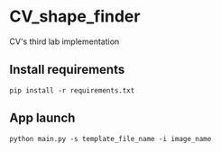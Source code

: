 # CV_shape_finder
CV's third lab implementation

## Install requirements
```
pip install -r requirements.txt
```

## App launch
```
python main.py -s template_file_name -i image_name
```
